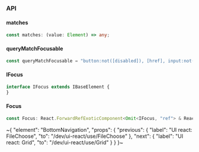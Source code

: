

### API

#### matches

```ts
const matches: (value: Element) => any;
```

#### queryMatchFocusable

```ts
const queryMatchFocusable = "button:not([disabled]), [href], input:not([disabled]), select:not([disabled]), textarea:not([disabled]), [tabindex]:not([tabindex=\"-1\"]):not([disabled]), details:not([disabled]), summary:not(:disabled)";
```

#### IFocus

```ts
interface IFocus extends IBaseElement {
}
```

#### Focus

```ts
const Focus: React.ForwardRefExoticComponent<Omit<IFocus, "ref"> & React.RefAttributes<unknown>>;
```


~{
  "element": "BottomNavigation",
  "props": {
    "previous": {
      "label": "UI react: FileChoose",
      "to": "/dev/ui-react/use/FileChoose"
    },
    "next": {
      "label": "UI react: Grid",
      "to": "/dev/ui-react/use/Grid"
    }
  }
}~
